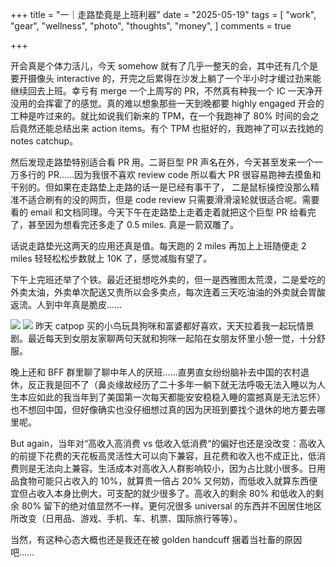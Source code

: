 +++
title = "一｜走路垫竟是上班利器"
date = "2025-05-19"
tags = [
    "work",
    "gear",
    "wellness",
    "photo",
    "thoughts",
    "money",
]
comments = true

+++

开会真是个体力活儿，今天 somehow 就有了几乎一整天的会，其中还有几个是要开摄像头 interactive 的，开完之后累得在沙发上躺了一个半小时才缓过劲来能继续回去上班。幸亏有 merge 一个上周写的 PR，不然真有种我一个 IC 一天净开没用的会挥霍了的感觉。真的难以想象那些一天到晚都要 highly engaged 开会的工种是咋过来的。就比如说我们新来的 TPM，在一个我跑神了 80% 时间的会之后竟然还能总结出来 action items。有个 TPM 也挺好的，我跑神了可以去找她的 notes catchup。

然后发现走路垫特别适合看 PR 用。二哥巨型 PR 声名在外，今天甚至发来一个一万多行的 PR……因为我很不喜欢 review code 所以看大 PR 很容易跑神去摸鱼和干别的。但如果在走路垫上走路的话一是已经有事干了， 二是鼠标操控没那么精准不适合刷有的没的网页，但是 code review 只需要滑滑滚轮就很适合呢。需要看的 email 和文档同理。今天下午在走路垫上走着走着就把这个巨型 PR 给看完了，甚至因为想看完还多走了 0.5 miles. 真是一箭双雕了。

话说走路垫光这两天的应用还真是值。每天跑的 2 miles 再加上上班随便走 2 miles 轻轻松松步数就上 10K 了，感觉减脂有望了。

下午上完班还举了个铁。最近还挺想吃外卖的，但一是西雅图太荒漠，二是爱吃的外卖太油，外卖单次配送又贵所以会多卖点，每次连着三天吃油油的外卖就会胃酸返流。人到中年真是脆皮……

![](https://media.douchi.space/douchi/media_attachments/files/114/538/256/149/463/212/original/75fc5d1b0c1f3419.jpg)
![](https://media.douchi.space/douchi/media_attachments/files/114/538/256/152/396/650/original/d62b96101778f13c.jpg)
昨天 catpop 买的小鸟玩具狗咪和富婆都好喜欢，天天拉着我一起玩情景剧。最近每天到女朋友家聊两句天就和狗咪一起陷在女朋友怀里小憩一觉，十分舒服。

晚上还和 BFF 群里聊了聊中年人的厌班……直男直女纷纷脑补去中国的农村退休，反正我是回不了（鼻炎缘故经历了二十多年一躺下就无法呼吸无法入睡以为人生本应如此的我当年到了美国第一次每天都能安安稳稳入睡的震撼真是无法忘怀）也不想回中国，但好像确实也没仔细想过真的因为厌班到要找个退休的地方要去哪里呢。

But again，当年对“高收入高消费 vs 低收入低消费“的偏好也还是没改变：高收入的前提下花费的天花板高灵活性大可以向下兼容，且花费和收入也不成正比，低消费则是无法向上兼容。生活成本对高收入人群影响较小，因为占比就小很多。日用品食物可能只占收入的 10%，就算贵一倍占 20% 又何妨，而低收入就算东西便宜但占收入本身比例大，可支配的就少很多了。高收入的剩余 80% 和低收入的剩余 80% 留下的绝对值显然不一样。更何况很多 universal 的东西并不因居住地区所改变（日用品、游戏、手机、车、机票、国际旅行等等）。

当然，有这种心态大概也还是我还在被 golden handcuff 捆着当社畜的原因吧…… 